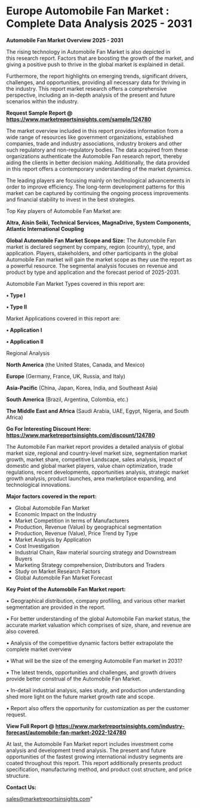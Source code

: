 # Europe Automobile Fan Market : Complete Data Analysis 2025 - 2031

<Strong> Automobile Fan Market Overview 2025 - 2031</strong>

The rising technology in Automobile Fan Market is also depicted in this research report. Factors that are boosting the growth of the market, and giving a positive push to thrive in the global market is explained in detail.

Furthermore, the report highlights on emerging trends, significant drivers, challenges, and opportunities, providing all necessary data for thriving in the industry. This report market research offers a comprehensive perspective, including an in-depth analysis of the present and future scenarios within the industry.

<strong>Request Sample Report @ <a href=https://www.marketreportsinsights.com/sample/124780>https://www.marketreportsinsights.com/sample/124780</a></strong>

The market overview included in this report provides information from a wide range of resources like government organizations, established companies, trade and industry associations, industry brokers and other such regulatory and non-regulatory bodies. The data acquired from these organizations authenticate the Automobile Fan research report, thereby aiding the clients in better decision making. Additionally, the data provided in this report offers a contemporary understanding of the market dynamics.

The leading players are focusing mainly on technological advancements in order to improve efficiency. The long-term development patterns for this market can be captured by continuing the ongoing process improvements and financial stability to invest in the best strategies.

Top Key players of Automobile Fan Market are:

<strong>Altra, Aisin Seiki, Technical Services, MagnaDrive, System Components, Atlantic International Coupling</strong>

<strong><b>Global Automobile Fan Market Scope and Size:</b></strong>
The Automobile Fan market is declared segment by company, region (country), type, and application. Players, stakeholders, and other participants in the global Automobile Fan market will gain the market scope as they use the report as a powerful resource. The segmental analysis focuses on revenue and product by type and application and the forecast period of 2025-2031.

Automobile Fan Market Types covered in this report are:

<strong>• Type I

• Type II</strong>

Market Applications covered in this report are:

<strong>• Application I

• Application II</strong> 

Regional Analysis

<strong>North America</strong> (the United States, Canada, and Mexico)

<strong>Europe</strong> (Germany, France, UK, Russia, and Italy)

<strong>Asia-Pacific</strong> (China, Japan, Korea, India, and Southeast Asia)

<strong>South America</strong> (Brazil, Argentina, Colombia, etc.)

<strong>The Middle East and Africa</strong> (Saudi Arabia, UAE, Egypt, Nigeria, and South Africa)

<strong>Go For Interesting Discount Here: <a href=https://www.marketreportsinsights.com/discount/124780>https://www.marketreportsinsights.com/discount/124780</a></strong>

The Automobile Fan market report provides a detailed analysis of global market size, regional and country-level market size, segmentation market growth, market share, competitive Landscape, sales analysis, impact of domestic and global market players, value chain optimization, trade regulations, recent developments, opportunities analysis, strategic market growth analysis, product launches, area marketplace expanding, and technological innovations.

<strong><b>Major factors covered in the report:</b></strong>
<ul>
  <li>Global Automobile Fan Market </li>
  <li>Economic Impact on the Industry</li>
  <li>Market Competition in terms of Manufacturers</li>
  <li>Production, Revenue (Value) by geographical segmentation</li>
  <li>Production, Revenue (Value), Price Trend by Type</li>
  <li>Market Analysis by Application</li>
  <li>Cost Investigation</li>
  <li>Industrial Chain, Raw material sourcing strategy and Downstream Buyers</li>
  <li>Marketing Strategy comprehension, Distributors and Traders</li>
  <li>Study on Market Research Factors</li>
  <li>Global Automobile Fan Market Forecast</li>
</ul>

<strong><b>Key Point of the Automobile Fan Market report:</b></strong>

• Geographical distribution, company profiling, and various other market segmentation are provided in the report.

• For better understanding of the global Automobile Fan market status, the accurate market valuation which comprises of size, share, and revenue are also covered.

• Analysis of the competitive dynamic factors better extrapolate the complete market overview

• What will be the size of the emerging Automobile Fan market in 2031?

• The latest trends, opportunities and challenges, and growth drivers provide better construal of the Automobile Fan Market.

• In-detail industrial analysis, sales study, and production understanding shed more light on the future market growth rate and scope.

• Report also offers the opportunity for customization as per the customer request.

<strong><b>View Full Report @ <a href=https://www.marketreportsinsights.com/industry-forecast/automobile-fan-market-2022-124780>https://www.marketreportsinsights.com/industry-forecast/automobile-fan-market-2022-124780</a></b></strong>


At last, the Automobile Fan Market report includes investment come analysis and development trend analysis. The present and future opportunities of the fastest growing international industry segments are coated throughout this report. This report additionally presents product specification, manufacturing method, and product cost structure, and price structure.

<strong>Contact Us:</strong>

sales@marketreportsinsights.com"
